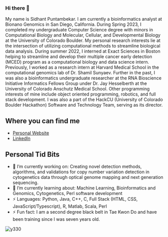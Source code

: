 ### Hi there 👋

My name is Sidhant Puntambekar. I am currently a bioinformatics analyst at Bionano Genomics in San Diego, California. During Spring 2023, I completed my undergraduate Computer Science degree with minors in Computational Biology and Molecular, Cellular, and Developmental Biology at the University of Colorado Boulder. My personal research interests lie at the intersection of utilizing computational methods to streamline biological data analysis. During summer 2022, I interned at Exact Sciences in Boston helping to streamline and develop their multiple cancer early detection (MCED) program as a computational biology and data science intern. Previously, I worked as a research intern at Harvard Medical School in the computational genomics lab of Dr. Shamil Sunyaev. Further in the past, I was also a bioinformatics undergraduate researcher at the RNA Bioscience Initiative Informatics Fellows Group under Dr. Jay Hesselberth at the University of Colorado Anschutz Medical School. Other programming interests of mine include object oriented programming, robotics, and full stack development. I was also a part of the HackCU (University of Colorado Boulder Hackathon) Software and Technology Team, serving as its director. 

## Where you can find me
 - [Personal Website](https://sidhantpuntambekar.com)
 - [LinkedIn](https://www.linkedin.com/in/sidhant-puntambekar)


## Personal Tid Bits
  - 🔭 I’m currently working on: Creating novel detection methods, algorithms, and validations for copy number variation detection in cytogenetics data through optical genome mapping and next generation sequencing.
  - 🌱 I’m currently learning about: Machine Learning, Bioinformatics and Genomics, Cytogenetics, Perl software development
  - ⚡ Languages: Python, Java, C++, C, Full Stack (HTML, CSS, JavaScript/Typescript), R, Matlab, Scala, Perl
  - ⚡ Fun fact: I am a second degree black belt in Tae Kwon Do and have been training since I was seven years old.  
 
 <p align="left"> <img src="https://komarev.com/ghpvc/?username=SidhantPuntambekar&label=Profile%20views&color=0e75b6&style=classic" alt="y330" /> </p>
 
<!--
**SidhantPuntambekar/SidhantPuntambekar** is a ✨ _special_ ✨ repository because its `README.md` (this file) appears on your GitHub profile.

Here are some ideas to get you started:

- 🔭 I’m currently working on ...
- 🌱 I’m currently learning ...
- 👯 I’m looking to collaborate on ...
- 🤔 I’m looking for help with ...
- 💬 Ask me about ...
- 📫 How to reach me: ...
- 😄 Pronouns: ...
- ⚡ Fun fact: ...
-->
